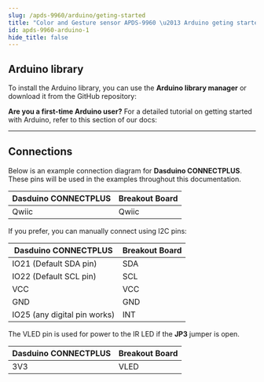 ```yaml
---
slug: /apds-9960/arduino/geting-started
title: "Color and Gesture sensor APDS-9960 \u2013 Arduino geting started"
id: apds-9960-arduino-1
hide_title: false
---
```

## Arduino library

To install the Arduino library, you can use the **Arduino library manager** or download it from the GitHub repository:  
<QuickLink  
  title="APDS-9960 Color and Gesture Sensor breakout Arduino library"  
  description="APDS-9960 Arduino library by Soldered"  
  url="https://github.com/SolderedElectronics/Soldered-APDS9960-Light-Gesture-Color-Sensor-Arduino-Library/tree/main"  
/>  

<InfoBox>

**Are you a first-time Arduino user?** For a detailed tutorial on getting started with Arduino, refer to this section of our docs:

<QuickLink  
  title="Getting started with Arduino"  
  description="A comprehensive tutorial on how to set up and upload code to an Arduino board for the first time, from scratch!"  
  url="/documentation/arduino/quick-start-guide"  
/>  

</InfoBox>

---

## Connections

Below is an example connection diagram for **Dasduino CONNECTPLUS**. These pins will be used in the examples throughout this documentation.

| **Dasduino CONNECTPLUS** | **Breakout Board** |
| ------------------------ | ------------------ |
| Qwiic                    | Qwiic              |

<InfoBox>

If you prefer, you can manually connect using I2C pins:

| **Dasduino CONNECTPLUS**     | **Breakout Board** |
| ---------------------------- | ------------------ |
| IO21 (Default SDA pin)       | SDA                |
| IO22 (Default SCL pin)       | SCL                |
| VCC                          | VCC                |
| GND                          | GND                |
| IO25 (any digital pin works) | INT                |

<WarningBox>The VLED pin is used for power to the IR LED if the **JP3** jumper is open.</WarningBox>

| **Dasduino CONNECTPLUS**     | **Breakout Board** |
| ---------------------------- | ------------------ |
| 3V3                          | VLED               |

</InfoBox>